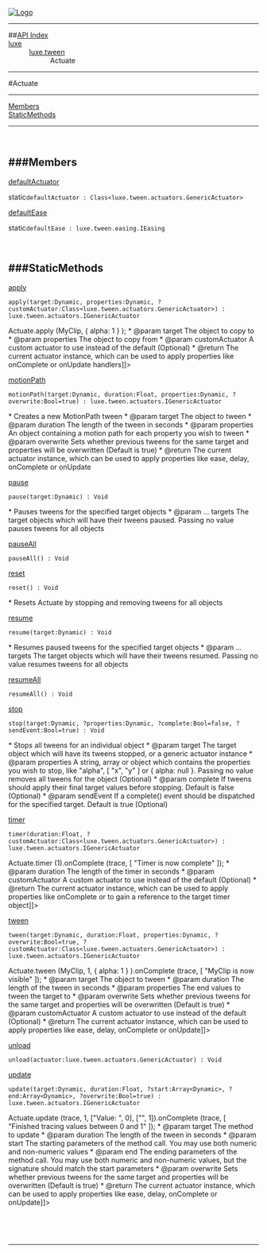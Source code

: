 
[![Logo](../../../images/logo.png)](../../../index.html)

---


##[API Index](../../../api/index.html#luxe.tween)   
[luxe](../)     
&emsp;&emsp;&emsp;[luxe.tween](./)   
&emsp;&emsp;&emsp;&emsp;&emsp;&emsp;Actuate

---

#Actuate


---


[Members](#Members)   
[StaticMethods](#StaticMethods)   


---

&nbsp;   

<a class="lift" name="Members" ></a>
###Members   
---
<a class="lift" name="defaultActuator" href="#defaultActuator">defaultActuator</a>



<span class="inline-block static">static</span>`defaultActuator : Class<luxe.tween.actuators.GenericActuator>`

<span class="small_desc_flat">  </span>   

<a class="lift" name="defaultEase" href="#defaultEase">defaultEase</a>



<span class="inline-block static">static</span>`defaultEase : luxe.tween.easing.IEasing`

<span class="small_desc_flat">  </span>   

&nbsp;   

<a class="lift" name="StaticMethods" ></a>
###StaticMethods   
---
<a class="lift" name="apply" href="#apply">apply</a>



`apply(target:Dynamic, properties:Dynamic, ?customActuator:Class<luxe.tween.actuators.GenericActuator>) : luxe.tween.actuators.IGenericActuator`

<span class="small_desc_flat"> <![CDATA[* Copies properties from one object to another. Conflicting tweens are stopped automatically
     * @example     <code>Actuate.apply (MyClip, { alpha: 1 } );</code>
     * @param   target      The object to copy to
     * @param   properties      The object to copy from
     * @param   customActuator      A custom actuator to use instead of the default (Optional)
     * @return      The current actuator instance, which can be used to apply properties like onComplete or onUpdate handlers]]> </span>   

<a class="lift" name="motionPath" href="#motionPath">motionPath</a>



`motionPath(target:Dynamic, duration:Float, properties:Dynamic, ?overwrite:Bool=true) : luxe.tween.actuators.IGenericActuator`

<span class="small_desc_flat"> * Creates a new MotionPath tween
     * @param   target      The object to tween
     * @param   duration        The length of the tween in seconds
     * @param   properties      An object containing a motion path for each property you wish to tween
     * @param   overwrite       Sets whether previous tweens for the same target and properties will be overwritten (Default is true)
     * @return      The current actuator instance, which can be used to apply properties like ease, delay, onComplete or onUpdate </span>   

<a class="lift" name="pause" href="#pause">pause</a>



`pause(target:Dynamic) : Void`

<span class="small_desc_flat"> * Pauses tweens for the specified target objects
     * @param   ... targets     The target objects which will have their tweens paused. Passing no value pauses tweens for all objects </span>   

<a class="lift" name="pauseAll" href="#pauseAll">pauseAll</a>



`pauseAll() : Void`

<span class="small_desc_flat">  </span>   

<a class="lift" name="reset" href="#reset">reset</a>



`reset() : Void`

<span class="small_desc_flat"> * Resets Actuate by stopping and removing tweens for all objects </span>   

<a class="lift" name="resume" href="#resume">resume</a>



`resume(target:Dynamic) : Void`

<span class="small_desc_flat"> * Resumes paused tweens for the specified target objects
     * @param   ... targets     The target objects which will have their tweens resumed. Passing no value resumes tweens for all objects </span>   

<a class="lift" name="resumeAll" href="#resumeAll">resumeAll</a>



`resumeAll() : Void`

<span class="small_desc_flat">  </span>   

<a class="lift" name="stop" href="#stop">stop</a>



`stop(target:Dynamic, ?properties:Dynamic, ?complete:Bool=false, ?sendEvent:Bool=true) : Void`

<span class="small_desc_flat"> * Stops all tweens for an individual object
     * @param   target      The target object which will have its tweens stopped, or a generic actuator instance
     * @param   properties      A string, array or object which contains the properties you wish to stop, like "alpha", [ "x", "y" ] or { alpha: null }. Passing no value removes all tweens for the object (Optional)
     * @param   complete        If tweens should apply their final target values before stopping. Default is false (Optional) 
     * @param   sendEvent   If a complete() event should be dispatched for the specified target. Default is true (Optional) </span>   

<a class="lift" name="timer" href="#timer">timer</a>



`timer(duration:Float, ?customActuator:Class<luxe.tween.actuators.GenericActuator>) : luxe.tween.actuators.IGenericActuator`

<span class="small_desc_flat"> <![CDATA[* Creates a tween-based timer, which is useful for synchronizing function calls with other animations
     * @example     <code>Actuate.timer (1).onComplete (trace, [ "Timer is now complete" ]);</code>
     * @param   duration        The length of the timer in seconds
     * @param   customActuator      A custom actuator to use instead of the default (Optional)
     * @return      The current actuator instance, which can be used to apply properties like onComplete or to gain a reference to the target timer object]]> </span>   

<a class="lift" name="tween" href="#tween">tween</a>



`tween(target:Dynamic, duration:Float, properties:Dynamic, ?overwrite:Bool=true, ?customActuator:Class<luxe.tween.actuators.GenericActuator>) : luxe.tween.actuators.IGenericActuator`

<span class="small_desc_flat"> <![CDATA[* Creates a new tween
     * @example     <code>Actuate.tween (MyClip, 1, { alpha: 1 } ).onComplete (trace, [ "MyClip is now visible" ]);</code>
     * @param   target      The object to tween
     * @param   duration        The length of the tween in seconds
     * @param   properties      The end values to tween the target to
     * @param   overwrite           Sets whether previous tweens for the same target and properties will be overwritten (Default is true)
     * @param   customActuator      A custom actuator to use instead of the default (Optional)
     * @return      The current actuator instance, which can be used to apply properties like ease, delay, onComplete or onUpdate]]> </span>   

<a class="lift" name="unload" href="#unload">unload</a>



`unload(actuator:luxe.tween.actuators.GenericActuator) : Void`

<span class="small_desc_flat">  </span>   

<a class="lift" name="update" href="#update">update</a>



`update(target:Dynamic, duration:Float, ?start:Array<Dynamic>, ?end:Array<Dynamic>, ?overwrite:Bool=true) : luxe.tween.actuators.IGenericActuator`

<span class="small_desc_flat"> <![CDATA[* Creates a new tween that updates a method rather than setting the properties of an object
     * @example     <code>Actuate.update (trace, 1, ["Value: ", 0], ["", 1]).onComplete (trace, [ "Finished tracing values between 0 and 1" ]);</code>
     * @param   target      The method to update        
     * @param   duration        The length of the tween in seconds
     * @param   start       The starting parameters of the method call. You may use both numeric and non-numeric values
     * @param   end     The ending parameters of the method call. You may use both numeric and non-numeric values, but the signature should match the start parameters
     * @param   overwrite       Sets whether previous tweens for the same target and properties will be overwritten (Default is true)
     * @return      The current actuator instance, which can be used to apply properties like ease, delay, onComplete or onUpdate]]> </span>   

&nbsp;   



&nbsp;
&nbsp;
&nbsp;

---  


&nbsp;   
&nbsp;   